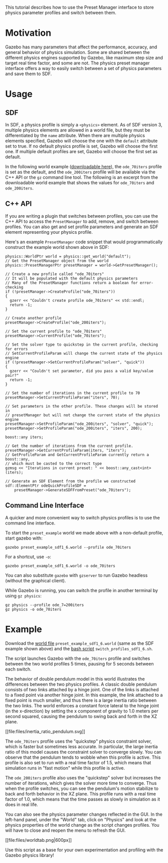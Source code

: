 This tutorial describes how to use the Preset Manager interface to store
physics parameter profiles and switch between them.

# Motivation
Gazebo has many parameters that affect the performance, accuracy, and general
behavior of physics simulation. Some are shared between the different physics
engines supported by Gazebo, like maximum step size and target real time
factor, and some are not. The physics preset manager interface offers a way to
easily switch between a set of physics parameters and save them to SDF.

# Usage

## SDF
In SDF, a physics profile is simply a `<physics>` element. As of SDF version 3,
multiple physics elements are allowed in a world file, but they must be
differentiated by the `name` attribute. When there are multiple physics elements
specified, Gazebo will choose the one with the `default` attribute set to true.
If no default physics profile is set, Gazebo will choose the first one. If
multiple default profiles are set, Gazebo will choose the first set as default.

In the following world example
([downloadable here](https://bitbucket.org/osrf/gazebo_tutorials/raw/default/preset_manager/files/preset_example_sdf1_6.world)),
the `ode_70iters` profile is set as the default, and the `ode_200iters`
profile will be available via the C++ API or the `gz` command line tool. The following is an excerpt from the downloadable world example that shows the values for `ode_70iters` and `ode_200iters`.

<include from=' <sdf version="1.6">' to='<!-- end physics presets, models and other world properties go here --> ' src='https://bitbucket.org/osrf/gazebo_tutorials/raw/default/preset_manager/files/preset_example_sdf1_6.world'/>

## C++ API
If you are writing a plugin that switches between profiles, you can use the C++
API to access the `PresetManager` to add, remove, and switch between profiles.
You can also get and set profile parameters and generate an SDF element
representing your physics profile.

Here's an example `PresetManager` code snippet that would programmatically
construct the example world shown above in SDF:

```
physics::WorldPtr world = physics::get_world("default");
// Get the PresetManager object from the world
physics::PresetManagerPtr presetManager = world->GetPresetManager();

// Create a new profile called "ode_70iters"
// It will be populated with the default physics parameters
// Many of the PresetManager functions return a boolean for error-checking
if (!presetManager->CreateProfile("ode_70iters"))
{
  gzerr << "Couldn't create profile ode_70iters" << std::endl;
  return -1;
}

// Create another profile
presetManager->CreateProfile("ode_200iters");

// Set the current profile to "ode_70iters"
presetManager->CurrentProfile("ode_70iters");

// Set the solver type to quickstep in the current profile, checking for errors
// SetCurrentProfileParam will change the current state of the physics engine
if (!presetManager->SetCurrentProfileParam("solver", "quick"))
{
  gzerr << "Couldn't set parameter, did you pass a valid key/value pair?"
  return -1;
}

// Set the number of iterations in the current profile to 70
presetManager->SetCurrentProfileParam("iters", 70);

// Set parameters in the other profile. These changes will be stored in
// presetManager but will not change the current state of the physics engine
presetManager->SetProfileParam("ode_200iters", "solver", "quick");
presetManager->SetProfileParam("ode_200iters", "iters", 200);

boost::any iters;

// Get the number of iterations from the current profile.
presetManager->GetCurrentProfileParam(iters, "iters");
// GetProfileParam and GetCurrentProfileParam currently return a boost::any,
// which must be casted to the correct type
gzmsg << "Iterations in current preset: " << boost::any_cast<int>(iters);

// Generate an SDF Element from the profile we constructed
sdf::ElementPtr odeQuickProfileSDF =
    presetManager->GenerateSDFFromPreset("ode_70iters");
```

## Command Line Interface
A quicker and more convenient way to switch physics profiles is to use the
command line interface.

To start the `preset_example` world we made above with a non-default profile,
start gazebo with:

```
gazebo preset_example_sdf1_6.world --profile ode_70iters
```

For a shortcut, use `-o`:

```
gazebo preset_example_sdf1_6.world -o ode_70iters
```

You can also substitute `gazebo` with `gzserver` to run Gazebo headless
(without the graphical client).

While Gazebo is running, you can switch the profile in another terminal
by using `gz physics`:

```
gz physics --profile ode_7=200iters
gz physics -o ode_70iters
```

# Example

Download the
[world file](https://bitbucket.org/osrf/gazebo_tutorials/raw/default/preset_manager/files/preset_example_sdf1_6.world)
`preset_example_sdf1_6.world` (same as the SDF example shown above) and the
[bash script](https://bitbucket.org/osrf/gazebo_tutorials/raw/default/preset_manager/files/switch_profiles_sdf1_6.sh)
`switch_profiles_sdf1_6.sh`.

<include src='https://bitbucket.org/osrf/gazebo_tutorials/raw/default/preset_manager/files/switch_profiles_sdf1_6.sh'/>

The script launches Gazebo with the `ode_70iters` profile and switches between
the two world profiles 5 times, pausing for 5 seconds between each switch.

The behavior of double pendulum model in this world illustrates the differences between the two physics
profiles. A classic double pendulum consists of two links attached by a hinge joint. One of the links is
attached to a fixed point via another hinge joint. In this example, the link attached to a fixed point
is much smaller, and thus there is a large inertia ratio between the two links. The world enforces a constant
force lateral to the hinge joint (in the x-direction) by setting the x component of gravity to 1.0 meters
per second squared, causing the pendulum to swing back and forth in the XZ plane.

[[file:files/inertia_ratio_pendulum.svg]]

The `ode_70iters` profile uses the "quickstep" physics constraint solver, which is faster but sometimes less
accurate. In particular, the large inertia ratio of this model causes the constraint solver to converge slowly.
You can observe that the pendulum tends to wobble when this profile is active. This profile is also set to
run with a real time factor of 1.5, which means that simulation runs in "fast motion" while this profile is active.

The `ode_200iters` profile also uses the "quickstep" solver but increases the number of iterations,
which gives the solver more time to converge. Thus when the profile switches, you can see the pendulum's motion
stabilize to back and forth behavior in the XZ plane. This profile runs with a real time factor of 1.0, which means
that the time passes as slowly in simulation as it does in real life.

You can also see the physics parameter changes reflected in the GUI. In the left-hand panel, under the "World" tab,
click on "Physics" and look at the physics properties of the world change as the script changes profiles. You
will have to close and reopen the menu to refresh the GUI.

[[file:files/worldtab.png|600px]]

Use this script as a base for your own experimentation and profiling with the Gazebo physics
library!
